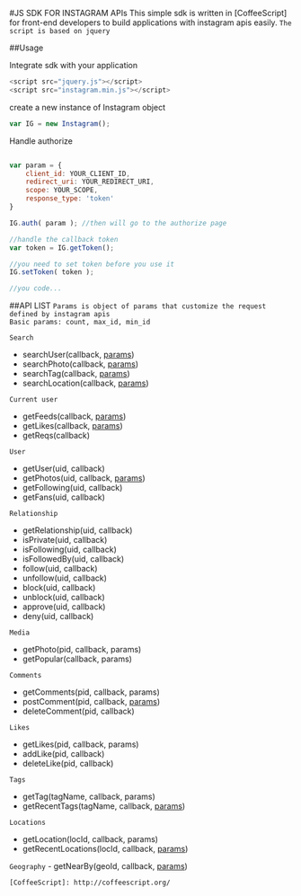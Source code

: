 #JS SDK FOR INSTAGRAM APIs
This simple sdk is written in [CoffeeScript] for front-end developers to build applications with instagram apis easily. `The script is based on jquery`

##Usage


Integrate sdk with your application

```javascript
<script src="jquery.js"></script>
<script src="instagram.min.js"></script>

```

create a new instance of Instagram object

```javascript
var IG = new Instagram();
```

Handle authorize
```javascript

var param = {
    client_id: YOUR_CLIENT_ID,
    redirect_uri: YOUR_REDIRECT_URI,
    scope: YOUR_SCOPE,
    response_type: 'token'
}

IG.auth( param ); //then will go to the authorize page

//handle the callback token
var token = IG.getToken();

//you need to set token before you use it
IG.setToken( token );

//you code...
```

##API LIST 
`Params is object of params that customize the request defined by instagram apis`  
`Basic params: count, max_id, min_id`  

`Search`  
 - searchUser(callback, [params](http://instagram.com/developer/endpoints/users/#get_users_search))  
 - searchPhoto(callback, [params](http://instagram.com/developer/endpoints/media/#get_media_search))  
 - searchTag(callback, [params](http://instagram.com/developer/endpoints/tags/#get_tags_search))  
 - searchLocation(callback, [params](http://instagram.com/developer/endpoints/locations/#get_locations_search))  

`Current user`  
 - getFeeds(callback, [params](http://instagram.com/developer/endpoints/users/#get_users_feed))  
 - getLikes(callback, [params](http://instagram.com/developer/endpoints/users/#get_users_feed_liked))  
 - getReqs(callback) 

`User`  
 - getUser(uid, callback)  
 - getPhotos(uid, callback, [params](http://instagram.com/developer/endpoints/users/#get_users_media_recent))  
 - getFollowing(uid, callback)  
 - getFans(uid, callback)  
 
`Relationship`  
 - getRelationship(uid, callback)  
 - isPrivate(uid, callback)  
 - isFollowing(uid, callback)  
 - isFollowedBy(uid, callback)  
 - follow(uid, callback)  
 - unfollow(uid, callback)  
 - block(uid, callback)  
 - unblock(uid, callback)  
 - approve(uid, callback)  
 - deny(uid, callback)  
 

`Media`  
 - getPhoto(pid, callback, params)  
 - getPopular(callback, params)  

`Comments`  
 - getComments(pid, callback, params)  
 - postComment(pid, callback, [params](http://instagram.com/developer/endpoints/comments/#post_media_comments))  
 - deleteComment(pid, callback)  
 
`Likes`  
 - getLikes(pid, callback, params)  
 - addLike(pid, callback)  
 - deleteLike(pid, callback)  

`Tags`  
 - getTag(tagName, callback, params)  
 - getRecentTags(tagName, callback, [params](http://instagram.com/developer/endpoints/tags/#get_tags_media_recent))  
 
`Locations`  
 - getLocation(locId, callback, params)  
 - getRecentLocations(locId, callback, [params](http://instagram.com/developer/endpoints/locations/#get_locations_media_recent))  

`Geography`
    - getNearBy(geoId, callback, [params](http://instagram.com/developer/endpoints/geographies/#get_geographies_media_recent))
```
[CoffeeScript]: http://coffeescript.org/